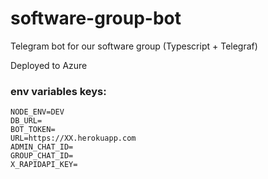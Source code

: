# software-group-bot
Telegram bot for our software group (Typescript + Telegraf)

Deployed to Azure


### env variables keys:

```
NODE_ENV=DEV
DB_URL=
BOT_TOKEN=
URL=https://XX.herokuapp.com
ADMIN_CHAT_ID=
GROUP_CHAT_ID=
X_RAPIDAPI_KEY=
```